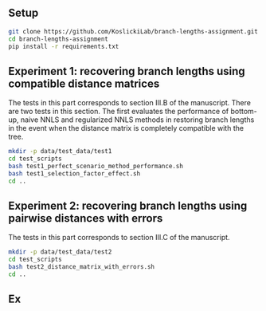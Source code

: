 ## Setup
```bash
git clone https://github.com/KoslickiLab/branch-lengths-assignment.git
cd branch-lengths-assignment
pip install -r requirements.txt
```

## Experiment 1: recovering branch lengths using compatible distance matrices
The tests in this part corresponds to section III.B of the manuscript. There are two tests in this section. The first evaluates the performance of bottom-up, naive NNLS and regularized NNLS methods in restoring branch lengths in the event when the distance matrix is completely compatible with the tree. 
```bash
mkdir -p data/test_data/test1
cd test_scripts
bash test1_perfect_scenario_method_performance.sh
bash test1_selection_factor_effect.sh
cd ..
```

## Experiment 2: recovering branch lengths using pairwise distances with errors
The tests in this part corresponds to section III.C of the manuscript. 
```bash
mkdir -p data/test_data/test2
cd test_scripts
bash test2_distance_matrix_with_errors.sh
cd ..
```

## Ex


